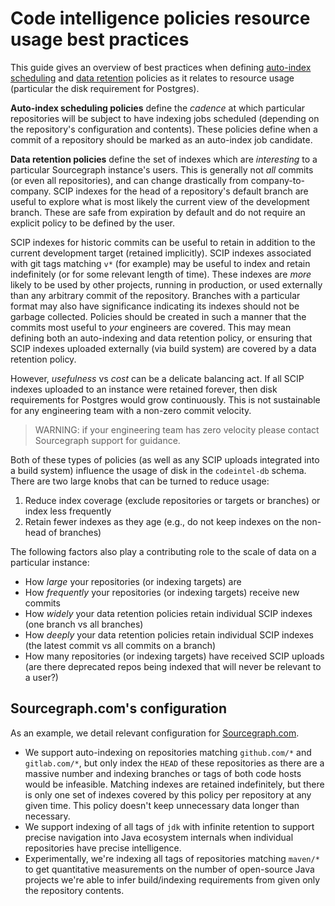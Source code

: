# Code intelligence policies resource usage best practices

This guide gives an overview of best practices when defining [auto-index scheduling](configure_auto_indexing.md) and [data retention](configure_data_retention.md) policies as it relates to resource usage (particular the disk requirement for Postgres).

**Auto-index scheduling policies** define the _cadence_ at which particular repositories will be subject to have indexing jobs scheduled (depending on the repository's configuration and contents). These policies define when a commit of a repository should be marked as an auto-index job candidate. 

**Data retention policies** define the set of indexes which are _interesting_ to a particular Sourcegraph instance's users. This is generally not *all* commits (or even all repositories), and can change drastically from company-to-company. SCIP indexes for the head of a repository's default branch are useful to explore what is most likely the current view of the development branch. These are safe from expiration by default and do not require an explicit policy to be defined by the user.

SCIP indexes for historic commits can be useful to retain in addition to the current development target (retained implicitly). SCIP indexes associated with git tags matching `v*` (for example) may be useful to index and retain indefinitely (or for some relevant length of time). These indexes are _more_ likely to be used by other projects, running in production, or used externally than any arbitrary commit of the repository. Branches with a particular format may also have significance indicating its indexes should not be garbage collected. Policies should be created in such a manner that the commits most useful to _your_ engineers are covered. This may mean defining both an auto-indexing and data retention policy, or ensuring that SCIP indexes uploaded externally (via build system) are covered by a data retention policy.

However, _usefulness_ vs _cost_ can be a delicate balancing act. If all SCIP indexes uploaded to an instance were retained forever, then disk requirements for Postgres would grow continuously. This is not sustainable for any engineering team with a non-zero commit velocity.

> WARNING: if your engineering team has zero velocity please contact Sourcegraph support for guidance.

Both of these types of policies (as well as any SCIP uploads integrated into a build system) influence the usage of disk in the `codeintel-db` schema. There are two large knobs that can be turned to reduce usage:

1. Reduce index coverage (exclude repositories or targets or branches) or index less frequently
2. Retain fewer indexes as they age (e.g., do not keep indexes on the non-head of branches)

The following factors also play a contributing role to the scale of data on a particular instance:

- How *large* your repositories (or indexing targets) are
- How *frequently* your repositories (or indexing targets) receive new commits
- How *widely* your data retention policies retain individual SCIP indexes (one branch vs all branches)
- How *deeply* your data retention policies retain individual SCIP indexes (the latest commit vs all commits on a branch)
- How many repositories (or indexing targets) have received SCIP uploads (are there deprecated repos being indexed that will never be relevant to a user?)

## Sourcegraph.com's configuration

As an example, we detail relevant configuration for [Sourcegraph.com](https://sourcegraph.com).

- We support auto-indexing on repositories matching `github.com/*` and `gitlab.com/*`, but only index the `HEAD` of these repositories as there are a massive number and indexing branches or tags of both code hosts would be infeasible. Matching indexes are retained indefinitely, but there is only one set of indexes covered by this policy per repository at any given time. This policy doesn't keep unnecessary data longer than necessary.
- We support indexing of all tags of `jdk` with infinite retention to support precise navigation into Java ecosystem internals when individual repositories have precise intelligence.
- Experimentally, we're indexing all tags of repositories matching `maven/*` to get quantitative measurements on the number of open-source Java projects we're able to infer build/indexing requirements from given only the repository contents.
